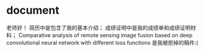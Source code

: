 # document

老师好！
简历中是包含了我的基本介绍；
成绩证明中是我的成绩单和成绩证明材料；
Comparative analysis of remote sensing image fusion based on deep convolutional neural network with different loss functions 是我被拒掉的稿件:(
